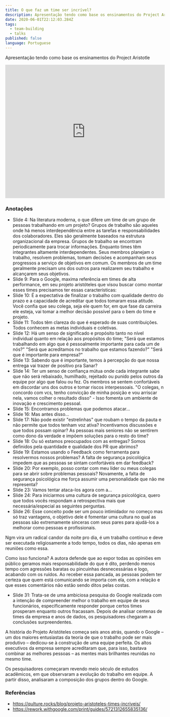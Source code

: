 ```yaml
---
title: O que faz um time ser incrível?
description: Apresentação tendo como base os ensinamentos do Project Aristotle
date: 2020-06-01T22:12:03.284Z
tags:
  - team-building
  - talks
published: false
language: Portuguese
---
```


Apresentação tendo como base os ensinamentos do Project Aristotle

<iframe
  src="https://slides.com/diegocosta/time-incrivel/embed"
  width="100%"
  height="420"
  title="O que faz um time ser incrível?"
  scrolling="no"
  frameborder="0"
  webkitallowfullscreen
  mozallowfullscreen
  allowfullscreen
></iframe>

### Anotações

- Slide 4: Na literatura moderna, o que difere um time de um grupo de pessoas trabalhando em um projeto?
  Grupos de trabalho são aqueles onde há menos interdependência entre as tarefas e responsabilidades dos colaboradores. Eles são geralmente baseados na estrutura organizacional da empresa. Grupos de trabalho se encontram periodicamente para trocar informações.
  Enquanto times têm integrantes altamente interdependentes. Seus membros planejam o trabalho, resolvem problemas, tomam decisões e acompanham seus progressos a serviço de objetivos em comum. Os membros de um time geralmente precisam uns dos outros para realizarem seu trabalho e alcançarem seus objetivos.
- Slide 9: Para o Google, maxima referência em times de alta performance, em seu projeto aristóteles que visou buscar como montar esses times precisamos ter essas características:
- Slide 10: É a expectativa de finalizar o trabalho com qualidade dentro do prazo e a capacidade de acreditar que todos tomaram essa atitude.
  Você confia que seu colega, seja ele quem for, em que fase da carreira ele esteja, vai tomar a melhor decisão possível para o bem do time e projeto.
- Slide 11: Todos têm clareza do que é esperado de suas contribuições.
  Todos conhecem as metas individuais e coletivas.
- Slide 12: Há um senso de significado e propósito tanto no nível individual quanto em relação aos propósitos do time;
  "Será que estamos trabalhando em algo que é pessoalmente importante para cada um de nós?"
  "Será que acreditamos no trabalho que estamos fazendo?"
  "Será que é importante para empresa?"
- Slide 13: Sabendo que é importante, temos à percepção do que nossa entrega vai trazer de positivo pra Sanar?
- Slide 14: Ter um senso de confiança mútua onde cada integrante sabe que não será rebaixado, humilhado, rejeitado ou punido pelos outros da equipe por algo que falou ou fez.
  Os membros se sentem confortáveis em discordar uns dos outros e tomar riscos interpessoais.
  "O colegas, n concordo com vcs, tenho convicção de minha posição e vou arriscar nela, vamos colher o resultado disso" - Isso fomenta um ambiente de inovação e crescimento pessoal.
- Slide 15: Encontramos problemas que podemos atacar...
- Slide 16: Mas antes disso...
- Slide 17: Não pode existir "estrelinhas" que roubam o tempo da pauta e não permite que todos tenham voz ativa?
  Incentivamos discussões e que todos possam opinar?
  As pessoas mais seniores não se sentirem como dono da verdade e impõem soluções para o resto do time?
- Slide 18: Ou só estamos preocupados com as entregas?
  Somos definidos pela quantidade e qualidade dos PR que abrimos?
- Slide 19: Estamos usando o Feedback como ferramenta para resolvermos nossos problemas?
  A falta de segurança psicológica impedem que as pessoas se sintam confortáveis em dar feedback?
- Slide 20: Por exemplo, posso contar com meu líder ou meus colegas para se abrir sobre problemas pessoais?
  Novamente, a falta de segurança psicológica me força assumir uma personalidade que não me representa?
- Slide 23: Vamos tentar ataca-los agora com a...
- Slide 24: Para iniciarmos uma cultura de segurança psicológica, quero que todos vocês respondam a retrospectiva mais que necessária/especial as seguintes perguntas.
- Slide 26: Esse conceito pode ser um pouco intimidador no começo mas só traz vantagens, o objetivo dele é fomentar uma cultura no qual as pessoas são extremamente sinceras com seus pares para ajudá-los a melhorar como pessoas e profissionais.

Ngm vira um radical candor da noite pro dia, é um trabalho contínuo e deve ser executada religiosamente a todo tempo, todos os dias, não apenas em reuniões como essa.

Como isso funciona? A autora defende que ao expor todas as opiniões em público geramos mais responsabilidade do que é dito, perdendo menos tempo com agressões baratas ou pincuinhas desnecessárias e logo, acabando com os ruídos. Ao receber essa pancada, as pessoas podem ter certeza que quem está comunicando se importa com ela, com a relação e que esses comentários não estão sendo ditos pelas costas.

- Slide 31: Trata-se de uma ambiciosa pesquisa do Google realizada com a intenção de compreender melhor o trabalho em equipe de seus funcionários, especificamente responder porque certos times prosperam enquanto outros fracassam. Depois de analisar centenas de times da empresa e anos de dados, os pesquisadores chegaram a conclusões surpreendentes.

A história do Projeto Aristóteles começa seis anos atrás, quando o Google – um dos maiores entusiastas da teoria de que o trabalho pode ser mais produtivo – dedicou-se à construção de uma equipe perfeita. Os altos executivos da empresa sempre acreditaram que, para isso, bastava combinar as melhores pessoas – as mentes mais brilhantes reunidas no mesmo time.

Os pesquisadores começaram revendo meio século de estudos acadêmicos, em que observaram a evolução do trabalho em equipe. A partir disso, analisaram a composição dos grupos dentro do Google.

### Referências

- https://qulture.rocks/blog/projeto-aristoteles-times-incriveis/
- https://rework.withgoogle.com/print/guides/5721312655835136/
